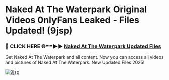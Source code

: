 # Naked At The Waterpark Original Videos 0nlyFans Leaked - Files Updated! (9jsp)

<h3>🔴 CLICK HERE 🌐==►► <a href="https://tinyurl.com/yckcrads" rel="nofollow">Naked At The Waterpark Updated Files</a></h3>

Get Naked At The Waterpark and all content. Now you can access all videos and pictures of Naked At The Waterpark. New Updated Files 2025!

[![9jsp](https://i.imgur.com/hpKpOFt.gif)](https://tinyurl.com/yckcrads)
